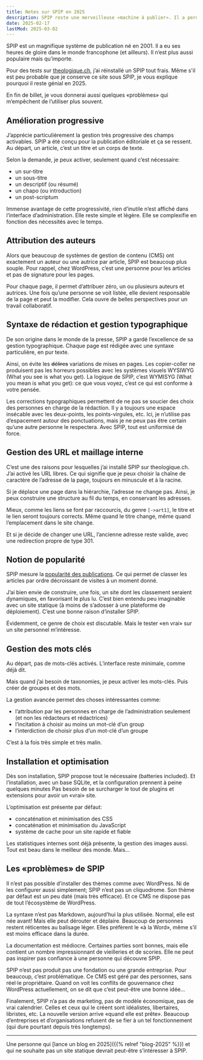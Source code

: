```yaml
---
title: Notes sur SPIP en 2025
description: SPIP reste une merveilleuse «machine à publier». Il a perdu de sa popularité, il intéresse moins que d’autres CMS, il n’est pas commercial, mais son projet militant dure depuis 2001.
date: 2025-02-17
lastMod: 2025-03-02
---
```


SPIP est un magnifique système de publication né en 2001.
Il a eu ses heures de gloire dans le monde francophone (et ailleurs).
Il n’est plus aussi populaire mais qu’importe.

Pour des tests sur [theologique.ch](https://theologique.ch/), j’ai réinstallé un SPIP tout frais.
Même s'il est peu probable que je conserve ce site sous SPIP, je vous explique pourquoi il reste génial en 2025.

En fin de billet, je vous donnerai aussi quelques «problèmes» qui m’empêchent de l’utiliser plus souvent.

## Amélioration progressive

J’apprécie particulièrement la gestion très progressive des champs activables.
SPIP a été conçu pour la publication éditoriale et ça se ressent.
Au départ, un article, c’est un titre et un corps de texte.

Selon la demande, je peux activer, seulement quand c’est nécessaire:

- un sur-titre
- un sous-titre
- un descriptif (ou résumé)
- un chapo (ou introduction)
- un post-scriptum

Immense avantage de cette progressivité, rien d’inutile n’est affiché dans l’interface d’administration.
Elle reste simple et légère.
Elle se complexifie en fonction des nécessités avec le temps.

## Attribution des auteurs

Alors que beaucoup de systèmes de gestion de contenu (CMS) ont exactement un auteur ou une autrice par article, SPIP est beaucoup plus souple.
Pour rappel, chez WordPress, c’est une personne pour les articles et pas de signature pour les pages.

Pour chaque page, il permet d’attribuer zéro, un ou plusieurs auteurs et autrices.
Une fois qu’une personne se voit listée, elle devient responsable de la page et peut la modifier.
Cela ouvre de belles perspectives pour un travail collaboratif.

## Syntaxe de rédaction et gestion typographique

De son origine dans le monde de la presse, SPIP a gardé l’excellence de sa gestion typographique.
Chaque page est rédigée avec une syntaxe particulière, en pur texte.

Ainsi, on évite les ~~délires~~ variations de mises en pages.
Les copier-coller ne produisent pas les horreurs possibles avec les systèmes visuels WYSIWYG (What you see is what you get).
La logique de SPIP, c’est WYMISYG (What you mean is what you get): ce que vous voyez, c’est ce qui est conforme à votre pensée.

Les corrections typographiques permettent de ne pas se soucier des choix des personnes en charge de la rédaction.
Il y a toujours une espace insécable avec les deux-points, les points-virgules, etc.
Ici, je n’utilise pas d’espacement autour des ponctuations, mais je ne peux pas être certain qu’une autre personne le respectera.
Avec SPIP, tout est uniformisé de force.

## Gestion des URL et maillage interne

C’est une des raisons pour lesquelles j’ai installé SPIP sur theologique.ch.
J’ai activé les URL libres.
Ce qui signifie que je peux choisir la chaîne de caractère de l’adresse de la page, toujours en minuscule et à la racine.

Si je déplace une page dans la hiérarchie, l’adresse ne change pas.
Ainsi, je peux construire une structure au fil du temps, en conservant les adresses.

Mieux, comme les liens se font par raccourcis, du genre `[->art1]`, le titre et le lien seront toujours corrects.
Même quand le titre change, même quand l’emplacement dans le site change.

Et si je décide de changer une URL, l’ancienne adresse reste valide, avec une redirection propre de type 301.

## Notion de popularité

SPIP mesure la [popularité des publications](https://www.spip.net/fr_article1846.html).
Ce qui permet de classer les articles par ordre décroissant de visites à un moment donné.

J’ai bien envie de construire, une fois, un site dont les classement seraient dynamiques, en favorisant le plus lu.
C’est bien entendu peu imaginable avec un site statique (à moins de s’adosser à une plateforme de déploiement).
C’est une bonne raison d’installer SPIP.

Évidemment, ce genre de choix est discutable.
Mais le tester «en vrai» sur un site personnel m’intéresse.

## Gestion des mots clés

Au départ, pas de mots-clés activés.
L’interface reste minimale, comme déjà dit.

Mais quand j’ai besoin de taxonomies, je peux activer les mots-clés.
Puis créer de groupes et des mots.

La gestion avancée permet des choses intéressantes comme:

- l’attribution par les personnes en charge de l’administration seulement (et non les rédacteurs et rédactrices)
- l’incitation à choisir au moins un mot-clé d’un group
- l’interdiction de choisir plus d’un mot-clé d’un groupe

C’est à la fois très simple et très malin.

## Installation et optimisation

Dès son installation, SPIP propose tout le nécessaire (batteries included).
Et l’installation, avec un base SQLite, et la configuration prennent à peine quelques minutes
Pas besoin de se surcharger le tout de plugins et extensions pour avoir un «vrai» site.

L’optimisation est présente par défaut:

- concaténation et minimisation des CSS
- concaténation et minimisation du JavaScript
- système de cache pour un site rapide et fiable

Les statistiques internes sont déjà présente, la gestion des images aussi.
Tout est beau dans le meilleur des monde.
Mais...

## Les «problèmes» de SPIP

Il n’est pas possible d’installer des thèmes comme avec WordPress.
Ni de les configurer aussi simplement; SPIP n’est pas un cliquodrome.
Son thème par défaut est un peu daté (mais très efficace).
Et ce CMS ne dispose pas de tout l’écosystème de WordPress.

La syntaxe n’est pas Markdown, aujourd’hui la plus utilisée.
Normal, elle est née avant!
Mais elle peut dérouter et déplaire.
Beaucoup de personnes restent réticentes au balisage léger.
Elles préfèrent le «à la Word», même s’il est moins efficace dans la durée.

La documentation est médiocre.
Certaines parties sont bonnes, mais elle contient un nombre impressionnant de vieilleries et de scories.
Elle ne peut pas inspirer pas confiance à une personne qui découvre SPIP.

SPIP n’est pas produit pas une fondation ou une grande entreprise.
Pour beaucoup, c’est problématique.
Ce CMS est géré par des personnes, sans réel·le propriétaire.
Quand on voit les conflits de gouvernance chez WordPress actuellement, on se dit que c’est peut-être une bonne idée...

Finalement, SPIP n’a pas de marketing, pas de modèle économique, pas de vrai calendrier.
Celles et ceux qui le créent sont idéalistes, libertaires, libristes, etc.
La nouvelle version arrive «quand elle est prête».
Beaucoup d’entreprises et d’organisations refusent de se fier à un tel fonctionnement (qui dure pourtant depuis très longtemps).

----

Une personne qui [lance un blog en 2025]({{% relref "blog-2025" %}}) et qui ne souhaite pas un site statique devrait peut-être s’intéresser à SPIP.